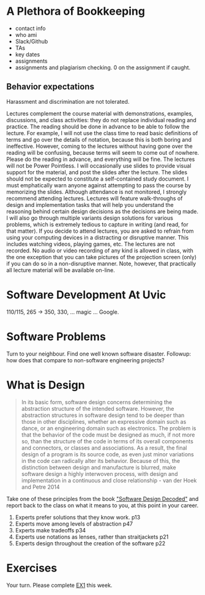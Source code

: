 # A Plethora of Bookkeeping
- contact info
- who ami 
- Slack/Github
- TAs
- key dates
- assignments
- assignments and plagiarism checking. 0 on the assignment if caught. 


## Behavior expectations

Harassment and discrimination are not tolerated. 

Lectures complement the course material with demonstrations, examples, discussions, and class activities: they do not replace individual reading and practice.
The reading should be done in advance to be able to follow the lecture. For example, I will not use the class time to read basic definitions of terms and go over the details of notation, because this is both boring and ineffective. However, coming to the lectures without having gone over the reading will be confusing, because terms will seem to come out of nowhere. Please do the reading in advance, and everything will be fine.
The lectures will not be Power Pointless. I will occasionally use slides to provide visual support for the material, and post the slides after the lecture. The slides should not be expected to constitute a self-contained study document. I must emphatically warn anyone against attempting to pass the course by memorizing the slides.
Although attendance is not monitored, I strongly recommend attending lectures. Lectures will feature walk-throughs of design and implementation tasks that will help you understand the reasoning behind certain design decisions as the decisions are being made. I will also go through multiple variants design solutions for various problems, which is extremely tedious to capture in writing (and read, for that matter).
If you decide to attend lectures, you are asked to refrain from using your computing devices in a distracting or disruptive manner. This includes watching videos, playing games, etc.
The lectures are not recorded. No audio or video recording of any kind is allowed in class, with the one exception that you can take pictures of the projection screen (only) if you can do so in a non-disruptive manner. Note, however, that practically all lecture material will be available on-line.

# Software Development At Uvic
110/115, 265 -> 350, 330, ... magic ... Google.

# Software Problems

Turn to your neighbour. Find one well known software disaster. Followup: how does that compare to non-software engineering projects? 

# What is Design

> In its basic form, software design concerns determining the abstraction structure of the intended software. However, the abstraction structures in software design tend to be deeper than those in other disciplines, whether an expressive domain such as dance, or an engineering domain such as electronics. The problem is that the behavior of the code must be designed as much, if not more so, than the structure of the code in terms of its overall components and connectors, or classes and associations. As a result, the final design of a program is its source code, as even just minor variations in the code can radically alter its behavior. Because of this, the distinction between design and manufacture is blurred, make software design a highly interwoven process, with design and implementation in a continuous and close relationship - van der Hoek and Petre 2014

Take one of these principles from the book ["Software Design Decoded"](https://softwaredesigndecoded.wordpress.com/) and report back to the class on what it means to you, at this point in your career. 

1. Experts prefer solutions that they know work. p13
2. Experts move among levels of abstraction p47
3. Experts make tradeoffs p34
4. Experts use notations as lenses, rather than straitjackets p21
5. Experts design throughout the creation of the software p22

# Exercises
Your turn. Please complete [EX1](../exercises/ex1.md) this week. 


